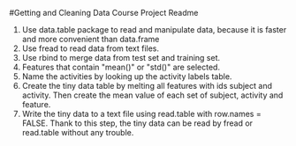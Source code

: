 #Getting and Cleaning Data Course Project Readme

1. Use data.table package to read and manipulate data, because it is faster and more convenient than data.frame
2. Use fread to read data from text files.
3. Use rbind to merge data from test set and training set.
4. Features that contain "mean()" or "std()" are selected.
5. Name the activities by looking up the activity labels table.
6. Create the tiny data table by melting all features with ids subject and activity. Then create the mean value of each set of subject, activity and feature.
7. Write the tiny data to a text file using read.table with row.names = FALSE. Thank to this step, the tiny data can be read by fread or read.table without any trouble.